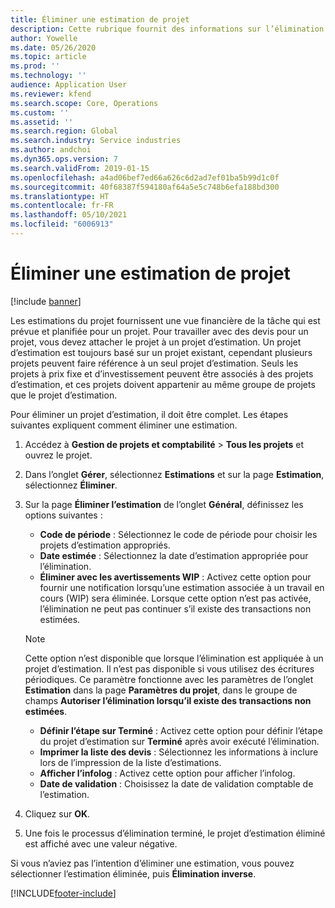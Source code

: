 ```yaml
---
title: Éliminer une estimation de projet
description: Cette rubrique fournit des informations sur l’élimination d’une estimation de projet une fois qu’elle est terminée.
author: Yowelle
ms.date: 05/26/2020
ms.topic: article
ms.prod: ''
ms.technology: ''
audience: Application User
ms.reviewer: kfend
ms.search.scope: Core, Operations
ms.custom: ''
ms.assetid: ''
ms.search.region: Global
ms.search.industry: Service industries
ms.author: andchoi
ms.dyn365.ops.version: 7
ms.search.validFrom: 2019-01-15
ms.openlocfilehash: a4ad06bef7ed66a626c6d2ad7ef01ba5b99d1c0f
ms.sourcegitcommit: 40f68387f594180af64a5e5c748b6efa188bd300
ms.translationtype: HT
ms.contentlocale: fr-FR
ms.lasthandoff: 05/10/2021
ms.locfileid: "6006913"
---
```

# <a name="eliminate-a-project-estimate"></a>Éliminer une estimation de projet

[!include [banner](../includes/banner.md)]

Les estimations du projet fournissent une vue financière de la tâche qui est prévue et planifiée pour un projet. Pour travailler avec des devis pour un projet, vous devez attacher le projet à un projet d’estimation. Un projet d’estimation est toujours basé sur un projet existant, cependant plusieurs projets peuvent faire référence à un seul projet d’estimation. Seuls les projets à prix fixe et d’investissement peuvent être associés à des projets d’estimation, et ces projets doivent appartenir au même groupe de projets que le projet d’estimation.

Pour éliminer un projet d’estimation, il doit être complet. Les étapes suivantes expliquent comment éliminer une estimation.

1. Accédez à **Gestion de projets et comptabilité** > **Tous les projets** et ouvrez le projet. 
2. Dans l’onglet **Gérer**, sélectionnez **Estimations** et sur la page **Estimation**, sélectionnez **Éliminer**.
3. Sur la page **Éliminer l’estimation** de l’onglet **Général**, définissez les options suivantes :

   - **Code de période** : Sélectionnez le code de période pour choisir les projets d’estimation appropriés. 
   - **Date estimée** : Sélectionnez la date d’estimation appropriée pour l’élimination.
   - **Éliminer avec les avertissements WIP** : Activez cette option pour fournir une notification lorsqu’une estimation associée à un travail en cours (WIP) sera éliminée. Lorsque cette option n’est pas activée, l’élimination ne peut pas continuer s’il existe des transactions non estimées. 
   > [!NOTE]
   > Cette option n’est disponible que lorsque l’élimination est appliquée à un projet d’estimation. Il n’est pas disponible si vous utilisez des écritures périodiques. Ce paramètre fonctionne avec les paramètres de l’onglet **Estimation** dans la page **Paramètres du projet**, dans le groupe de champs **Autoriser l’élimination lorsqu’il existe des transactions non estimées**.
   - **Définir l’étape sur Terminé** : Activez cette option pour définir l’étape du projet d’estimation sur **Terminé** après avoir exécuté l’élimination.
   - **Imprimer la liste des devis** : Sélectionnez les informations à inclure lors de l’impression de la liste d’estimations.
   - **Afficher l’infolog** : Activez cette option pour afficher l’infolog.
   - **Date de validation** : Choisissez la date de validation comptable de l’estimation.

4.  Cliquez sur **OK**.
5. Une fois le processus d’élimination terminé, le projet d’estimation éliminé est affiché avec une valeur négative. 

Si vous n’aviez pas l’intention d’éliminer une estimation, vous pouvez sélectionner l’estimation éliminée, puis **Élimination inverse**.   


[!INCLUDE[footer-include](../includes/footer-banner.md)]